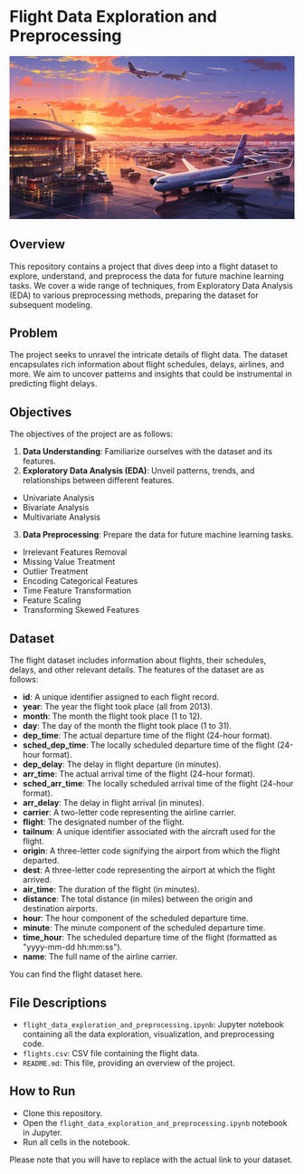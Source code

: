 
# Flight Data Exploration and Preprocessing
![Flight Data EDA](image.jpg)

## Overview
This repository contains a project that dives deep into a flight dataset to explore, understand, and preprocess the data for future machine learning tasks. We cover a wide range of techniques, from Exploratory Data Analysis (EDA) to various preprocessing methods, preparing the dataset for subsequent modeling.

## Problem
The project seeks to unravel the intricate details of flight data. The dataset encapsulates rich information about flight schedules, delays, airlines, and more. We aim to uncover patterns and insights that could be instrumental in predicting flight delays.

## Objectives
The objectives of the project are as follows:

1. __Data Understanding__: Familiarize ourselves with the dataset and its features.
2. __Exploratory Data Analysis (EDA)__: Unveil patterns, trends, and relationships between different features.
  - Univariate Analysis
  - Bivariate Analysis
  - Multivariate Analysis
3. __Data Preprocessing__: Prepare the data for future machine learning tasks.
  - Irrelevant Features Removal
  - Missing Value Treatment
  - Outlier Treatment
  - Encoding Categorical Features
  - Time Feature Transformation
  - Feature Scaling
  - Transforming Skewed Features

## Dataset
The flight dataset includes information about flights, their schedules, delays, and other relevant details. The features of the dataset are as follows:

- __id__: A unique identifier assigned to each flight record.
- __year__: The year the flight took place (all from 2013).
- __month__: The month the flight took place (1 to 12).
- __day__: The day of the month the flight took place (1 to 31).
- __dep_time__: The actual departure time of the flight (24-hour format).
- __sched_dep_time__: The locally scheduled departure time of the flight (24-hour format).
- __dep_delay__: The delay in flight departure (in minutes).
- __arr_time__: The actual arrival time of the flight (24-hour format).
- __sched_arr_time__: The locally scheduled arrival time of the flight (24-hour format).
- __arr_delay__: The delay in flight arrival (in minutes).
- __carrier__: A two-letter code representing the airline carrier.
- __flight__: The designated number of the flight.
- __tailnum__: A unique identifier associated with the aircraft used for the flight.
- __origin__: A three-letter code signifying the airport from which the flight departed.
- __dest__: A three-letter code representing the airport at which the flight arrived.
- __air_time__: The duration of the flight (in minutes).
- __distance__: The total distance (in miles) between the origin and destination airports.
- __hour__: The hour component of the scheduled departure time.
- __minute__: The minute component of the scheduled departure time.
- __time_hour__: The scheduled departure time of the flight (formatted as "yyyy-mm-dd hh:mm:ss").
- __name__: The full name of the airline carrier.

You can find the flight dataset here.

## File Descriptions
- `flight_data_exploration_and_preprocessing.ipynb`: Jupyter notebook containing all the data exploration, visualization, and preprocessing code.
- `flights.csv`: CSV file containing the flight data.
- `README.md`: This file, providing an overview of the project.

## How to Run
- Clone this repository.
- Open the `flight_data_exploration_and_preprocessing.ipynb` notebook in Jupyter.
- Run all cells in the notebook.

Please note that you will have to replace <link to your dataset> with the actual link to your dataset.
